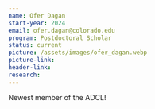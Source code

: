 ```yaml
---
name: Ofer Dagan
start-year: 2024
email: ofer.dagan@colorado.edu
program: Postdoctoral Scholar
status: current
picture: /assets/images/ofer_dagan.webp
picture-link: 
header-link: 
research:
---
```


Newest member of the ADCL!
